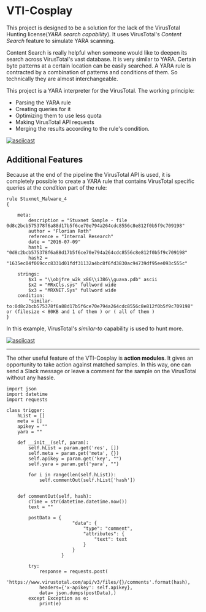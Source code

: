 # VTI-Cosplay
This project is designed to be a solution for the lack of the VirusTotal Hunting license(_YARA search capability_). It uses VirusTotal's _Content Search_ feature to simulate YARA scanning. 

Content Search is really helpful when someone would like to deepen its search across VirusTotal's vast database. It is very similar to YARA. Certain byte patterns at a certain location can be easily searched. A YARA rule is contracted by a combination of patterns and conditions of them. So technically they are almost interchangeable. 

This project is a YARA interpreter for the VirusTotal. The working principle:
* Parsing the YARA rule 
* Creating queries for it
* Optimizing them to use less quota
* Making VirusTotal API requests
* Merging the results according to the rule's condition.

[![asciicast](https://asciinema.org/a/BMVqET0qPJ6didxzBMmMnAIgC.svg)](https://asciinema.org/a/BMVqET0qPJ6didxzBMmMnAIgC)

## Additional Features
Because at the end of the pipeline the VirusTotal API is used, it is completely possible to create a YARA rule that contains VirusTotal specific queries at the _condition_ part of the rule:
~~~
rule Stuxnet_Malware_4 
{

    meta:
        description = "Stuxnet Sample - file 0d8c2bcb575378f6a88d17b5f6ce70e794a264cdc8556c8e812f0b5f9c709198"
        author = "Florian Roth"
        reference = "Internal Research"
        date = "2016-07-09"
        hash1 = "0d8c2bcb575378f6a88d17b5f6ce70e794a264cdc8556c8e812f0b5f9c709198"
        hash2 = "1635ec04f069ccc8331d01fdf31132a4bc8f6fd3830ac94739df95ee093c555c"
   
    strings:
        $x1 = "\\objfre_w2k_x86\\i386\\guava.pdb" ascii
        $x2 = "MRxCls.sys" fullword wide
        $x3 = "MRXNET.Sys" fullword wide
    condition:
        "similar-to:0d8c2bcb575378f6a88d17b5f6ce70e794a264cdc8556c8e812f0b5f9c709198" or (filesize < 80KB and 1 of them ) or ( all of them )
}
~~~

In this example, VirusTotal's _similar-to_ capability is used to hunt more.

[![asciicast](https://asciinema.org/a/TfOveVMAj6BSH5rMe5dTv7bEw.svg)](https://asciinema.org/a/TfOveVMAj6BSH5rMe5dTv7bEw)

---
The other useful feature of the VTI-Cosplay is __action modules__. It gives an opportunity to take action against matched samples. In this way, one can send a Slack message or leave a comment for the sample on the VirusTotal without any hassle.

~~~
import json
import datetime
import requests

class trigger:
    hList = []
    meta = []
    apikey = ""
    yara = ""

    def __init__(self, param):
        self.hList = param.get('res', [])
        self.meta = param.get('meta', {})
        self.apikey = param.get('key', "")
        self.yara = param.get('yara', "")

        for i in range(len(self.hList)):
            self.commentOut(self.hList['hash'])


    def commentOut(self, hash):
        cTime = str(datetime.datetime.now())
        text = ""
        
        postData = {
                        "data": {
                            "type": "comment",
                            "attributes": {
                                "text": text
                            }
                        }
                    }
                    
        try:
            response = requests.post(
            'https://www.virustotal.com/api/v3/files/{}/comments'.format(hash),
            headers={'x-apikey': self.apikey},
            data= json.dumps(postData),)
        except Exception as e:
            print(e)
~~~
